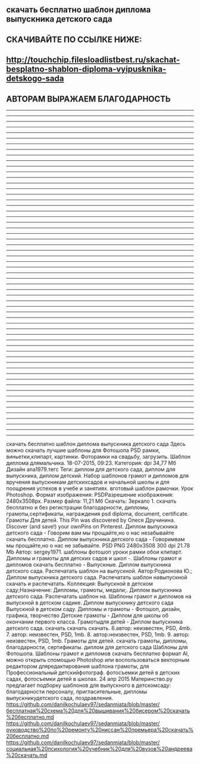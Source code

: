 скачать бесплатно шаблон диплома выпускника детского сада
--------------------------------------------------
СКАЧИВАЙТЕ ПО ССЫЛКЕ НИЖЕ:
--------------------------------------------------
http://touchchip.filesloadlistbest.ru/skachat-besplatno-shablon-diploma-vyipusknika-detskogo-sada
--------------------------------------------------
АВТОРАМ ВЫРАЖАЕМ БЛАГОДАРНОСТЬ
--------------------------------------------------
--------------------------------------------------
--------------------------------------------------
--------------------------------------------------
--------------------------------------------------
--------------------------------------------------
--------------------------------------------------
--------------------------------------------------
--------------------------------------------------
--------------------------------------------------
--------------------------------------------------
--------------------------------------------------
--------------------------------------------------
--------------------------------------------------
--------------------------------------------------
--------------------------------------------------
--------------------------------------------------
--------------------------------------------------
--------------------------------------------------
--------------------------------------------------
--------------------------------------------------
--------------------------------------------------
--------------------------------------------------
--------------------------------------------------
--------------------------------------------------
--------------------------------------------------
--------------------------------------------------
--------------------------------------------------
--------------------------------------------------
--------------------------------------------------
--------------------------------------------------
--------------------------------------------------
--------------------------------------------------
--------------------------------------------------
--------------------------------------------------
--------------------------------------------------
--------------------------------------------------
--------------------------------------------------
--------------------------------------------------
--------------------------------------------------
--------------------------------------------------
--------------------------------------------------
--------------------------------------------------
--------------------------------------------------
--------------------------------------------------
--------------------------------------------------
--------------------------------------------------
--------------------------------------------------
--------------------------------------------------
--------------------------------------------------
--------------------------------------------------
--------------------------------------------------
--------------------------------------------------
--------------------------------------------------
--------------------------------------------------
--------------------------------------------------
--------------------------------------------------
--------------------------------------------------
--------------------------------------------------
--------------------------------------------------
скачать бесплатно шаблон диплома выпускника детского сада Здесь можно скачать лучшие шаблоны для Фотошопа PSD рамки, виньетки,клипарт, картинки. Фоторамки на свадьбу, загрузить.  Шаблон диплома длямальчика. 18-07-2015, 09:23. Категория:  dpi  34,77 Мб Дизайн аnа1979.тегс Теги: диплом для детского сада, диплом для выпускника, диплом детский. Набор шаблонов грамот и дипломов для вручения выпускникам детскихсадов и начальной школы и для поощрения успехов в учебе и занятиях.  вготовый шаблон рамочки. Урок Photoshop. Формат изображения: PSDРазрешение изображения: 2480x3508px. Размер файла: 11,21 Мб Скачать: Зеркало 1. скачать бесплатно и без регистрации благодарности, дипломы, грамоты,сертификаты, награждения psd diploma, document, certificate. Грамоты Для детей. This Pin was discovered by Олеся Дручинина. Discover (and save!) your ownPins on Pinterest. Диплом выпускника детского сада - Говорим вам мы прощайте,но о нас незабывайте скачать бесплатно. Диплом выпускника детского сада - Говоримвам мы прощайте,но о нас не забывайте. PSD  PNG  2480x3508  300 dpi 21.78 Mb Автор: sergey1971. шаблоны фотошоп уроки рамки обои клипарт. Дипломы и грамоты для детских садов и школ -. Шаблоны грамот и дипломов скачать бесплатно - Выпускные. Диплом выпускника детского сада. Распечатать шаблон на выпускной. Автор:Родионова Ю.; Диплом выпускника детского сада. Распечатать шаблон навыпускной  скачать и распечатать. Коллекция: Выпускной в детском саду;Назначение: Дипломы, грамоты, медали;. Диплом выпускника детского сада. Распечатать шаблон на. Шаблоны грамот и дипломов на выпускной в детском садике. Диплом выпускнику детского сада  Выпускной в детском саду. Дипломы и грамоты - Фотошоп, дизайн, графика, творчество
Детские грамоты - Диплом для школы об окончании первого класса. Грамотыдля детей - Диплом выпускника детского сада. скачать  скачать  скачать. 6.автор: неизвестен, PSD, 4mb. 7. автор: неизвестен, PSD, 1mb. 8. автор:неизвестен, PSD, 1mb. 9. автор: неизвестен, PSD, 1mb. Грамоты для детей. скачать грамоты, дипломы, благодарности, сертификаты. диплом для детского сада  Шаблоны для Фотошопа. Шаблоны грамот и дипломов скачать бесплатно формат AI, можно открыть спомощью Photoshop или воспользоваться векторным редактором дляредактирования шаблона грамоты, для  Профессиональный детскийфотограф. фотосъемки детей в детских садах, фотосъемки детей в школах. 24 апр 2015  Материнство.ру предлагает подборку шаблонов для выпускного в детскомсаду: благодарности персоналу, пригласительные, дипломы выпускникудетского сада, поздравления.
https://github.com/danilkochulaev97/sedanmiata/blob/master/бесплатная%20схема%20для%20вышивания%20бисером%20скачать%20бесплатно.md
https://github.com/danilkochulaev97/sedanmiata/blob/master/руководство%20по%20ремонту%20ниссан%20премьера%20скачать%20бесплатно.md
https://github.com/danilkochulaev97/sedanmiata/blob/master/социальная%20психология%20учебник%20для%20вузов%20андреева%20скачать.md